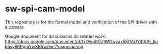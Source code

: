 # sw-spi-cam-model

This repository is for the formal model and verification of the SPI driver with a camera.

Google document for discussions on related work: https://docs.google.com/document/d/1xOwqRDv1WGwzax5KOAUY40DR_kuldwy8KPgmYwXBlrw/edit?usp=sharing
